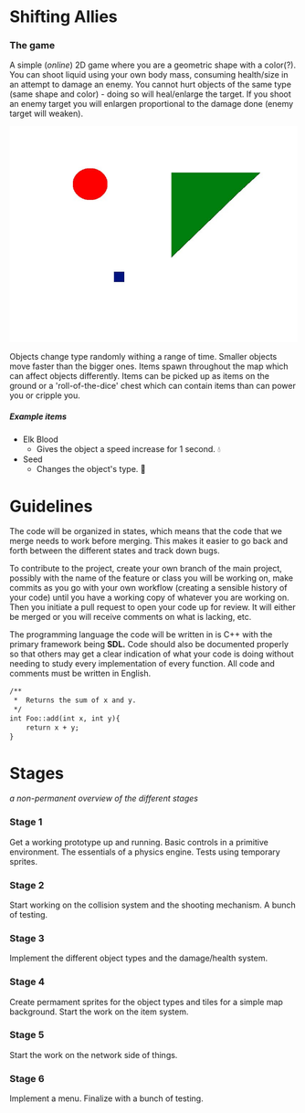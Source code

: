 # Shifting Allies
### The game

A simple (*online*) 2D game where you are a geometric shape with a color(?).
You can shoot liquid using your own body mass, consuming health/size
 in an attempt to damage an enemy. You cannot hurt 
objects of the same type (same shape and color) - doing
so will heal/enlarge the target. If you shoot an enemy target
you will enlargen proportional to the damage done 
(enemy target will weaken).

![*Shifting Allies*](/images/game.jpg)

Objects change type randomly withing a range of time.
Smaller objects move faster than the bigger ones.
Items spawn throughout the map which can affect
objects differently. Items can be picked up as
items on the ground or a 'roll-of-the-dice'
chest which can contain items than can power 
you or cripple you.  

##### Example items
* Elk Blood
	* Gives the object a speed increase for 1 second. :droplet:
* Seed
	* Changes the object's type. :chestnut:

# Guidelines
The code will be organized in states, which means
that the code that we merge needs to work before
merging. This makes it easier to go back and forth
between the different states and track down bugs.

To contribute to the project, create your own branch
of the main project, possibly with the name of
the feature or class you will be working on, 
make commits as you go with your own workflow
(creating a sensible history of your code) until
you have a working copy of whatever you are 
working on. Then you initiate a pull request to open
your code up for review. It will either be merged
or you will receive comments on what is lacking,
etc.

The programming language the code will be written in
is C++ with the primary framework being **SDL.** Code 
should also be documented properly so that others
may get a clear indication of what your code is doing
without needing to study every implementation of every
function. All code and comments must be written in English.

```
/** 
 *  Returns the sum of x and y.
 */
int Foo::add(int x, int y){
	return x + y;
}
```


# Stages
*a non-permanent overview of the different stages* 

###  Stage 1
Get a working prototype up and running. Basic
controls in a primitive environment. The essentials 
of a physics engine. Tests using temporary
sprites. 

### Stage 2
Start working on the collision system and the 
shooting mechanism. A bunch of testing.

### Stage 3
Implement the different object types and the
damage/health system. 

### Stage 4 
Create permament sprites for the object types and
tiles for a simple map background. Start the work
on the item system.

### Stage 5 
Start the work on the network side of things.

### Stage 6
Implement a menu. Finalize with a bunch of testing.






